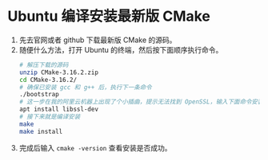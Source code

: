 # Ubuntu 编译安装最新版 CMake

1. 先去官网或者 github 下载最新版 CMake 的源码。
2. 随便什么方法，打开 Ubuntu 的终端，然后按下面顺序执行命令。
    ``` sh
    # 解压下载的源码
    unzip CMake-3.16.2.zip
    cd CMake-3.16.2/
    # 确保已安装 gcc 和 g++ 后，执行下一条命令
    ./bootstrap
    # 这一步在我的阿里云机器上出现了个小插曲，提示无法找到 OpenSSL，输入下面命令安装即可
    apt install libssl-dev
    # 接下来就是编译安装
    make
    make install
    ```
3. 完成后输入 ```cmake -version``` 查看安装是否成功。